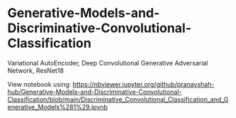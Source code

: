 # Generative-Models-and-Discriminative-Convolutional-Classification
Variational AutoEncoder, Deep Convolutional Generative Adversarial Network, ResNet18

View notebook using: https://nbviewer.jupyter.org/github/pranayshah-hub/Generative-Models-and-Discriminative-Convolutional-Classification/blob/main/Discriminative_Convolutional_Classification_and_Generative_Models%281%29.ipynb

